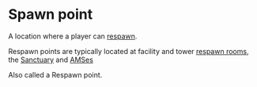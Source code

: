 # Spawn point

A location where a player can [respawn](Respawn.md).

Respawn points are typically located at facility and tower
[respawn rooms](../locations/Spawn_Room.md), the
[Sanctuary](../locations/Sanctuary.md) and
[AMSes](../vehicles/Advanced_Mobile_Station.md)

Also called a Respawn point.
